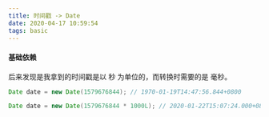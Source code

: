 ```yaml
---
title: 时间戳 -> Date
date: 2020-04-17 10:59:54
tags: basic
---
```








#### 基础依赖

后来发现是我拿到的时间戳是以 秒 为单位的，而转换时需要的是 毫秒。



```java
Date date = new Date(1579676844); // 1970-01-19T14:47:56.844+0800
```

```java
Date date = new Date(1579676844 * 1000L); // 2020-01-22T15:07:24.000+0800
```